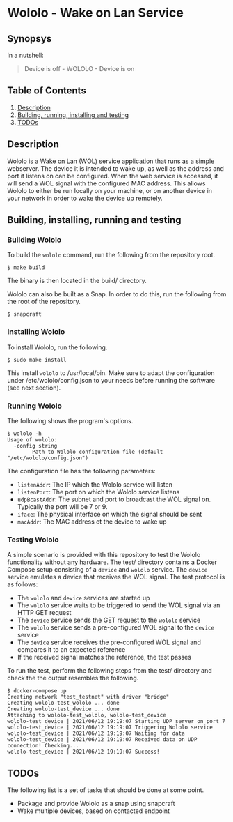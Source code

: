 Wololo - Wake on Lan Service
======
## Synopsys

In a nutshell:
> Device is off - WOLOLO - Device is on

## Table of Contents

1. [Description](#description)
2. [Building, running, installing and testing](#build-install-run-test)
3. [TODOs](#todos)

## Description <a name="description"></a>

Wololo is a Wake on Lan (WOL) service application that runs as a simple webserver. The device it is intended to wake up, as well as the address and port it listens on can be configured. When the web service is accessed, it will send a WOL signal with the configured MAC address. This allows Wololo to either be run locally on your machine, or on another device in your network in order to wake the device up remotely.

## Building, installing, running and testing <a name="build-install-run-test"></a>

### Building Wololo

To build the `wololo` command, run the following from the repository root.
```
$ make build
```
The binary is then located in the build/ directory.

Wololo can also be built as a Snap. In order to do this, run the following from the root of the repository.
```
$ snapcraft
```

### Installing Wololo

To install Wololo, run the following.
```
$ sudo make install
```

This install `wololo` to /usr/local/bin.
Make sure to adapt the configuration under /etc/wololo/config.json to your needs before running the software (see next section). 

### Running Wololo

The following shows the program's options.
```
$ wololo -h
Usage of wololo:
  -config string
        Path to Wololo configuration file (default "/etc/wololo/config.json")
```

The configuration file has the following parameters:
* `listenAddr`: The IP which the Wololo service will listen
* `listenPort`: The port on which the Wololo service listens
* `udpBcastAddr`: The subnet and port to broadcast the WOL signal on. Typically the port will be 7 or 9.
* `iface`: The physical interface on which the signal should be sent
* `macAddr`: The MAC address ot the device to wake up

### Testing Wololo

A simple scenario is provided with this repository to test the Wololo functionality without any hardware.
The test/ directory contains a Docker Compose setup consisting of a `device` and `wololo` service.
The `device` service emulates a device that receives the WOL signal.
The test protocol is as follows:
* The `wololo` and `device` services are started up
* The `wololo` service waits to be triggered to send the WOL signal via an HTTP GET request
* The `device` service sends the GET request to the `wololo` service
* The `wololo` service sends a pre-configured WOL signal to the `device` service
* The `device` service receives the pre-configured WOL signal and compares it to an expected reference
* If the received signal matches the reference, the test passes

To run the test, perform the following steps from the test/ directory and check the the output resembles the following.
```
$ docker-compose up
Creating network "test_testnet" with driver "bridge"
Creating wololo-test_wololo ... done
Creating wololo-test_device ... done
Attaching to wololo-test_wololo, wololo-test_device
wololo-test_device | 2021/06/12 19:19:07 Starting UDP server on port 7
wololo-test_device | 2021/06/12 19:19:07 Triggering Wololo service
wololo-test_device | 2021/06/12 19:19:07 Waiting for data
wololo-test_device | 2021/06/12 19:19:07 Received data on UDP connection! Checking...
wololo-test_device | 2021/06/12 19:19:07 Success!
```

## TODOs <a name="todos"></a>

The following list is a set of tasks that should be done at some point.
* Package and provide Wololo as a snap using snapcraft
* Wake multiple devices, based on contacted endpoint
